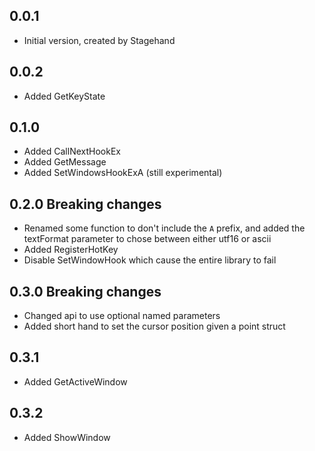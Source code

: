## 0.0.1

- Initial version, created by Stagehand

## 0.0.2

- Added GetKeyState

## 0.1.0

- Added CallNextHookEx
- Added GetMessage
- Added SetWindowsHookExA (still experimental)

## 0.2.0 Breaking changes

- Renamed some function to don't include the `A` prefix, and added the textFormat parameter to chose between either utf16 or ascii
- Added RegisterHotKey
- Disable SetWindowHook which cause the entire library to fail


## 0.3.0 Breaking changes

- Changed api to use optional named parameters
- Added short hand to set the cursor position given a point struct

## 0.3.1

- Added GetActiveWindow

## 0.3.2

- Added ShowWindow
